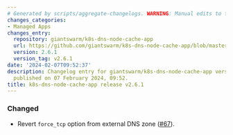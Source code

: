 ```yaml
---
# Generated by scripts/aggregate-changelogs. WARNING: Manual edits to this files will be overwritten.
changes_categories:
- Managed Apps
changes_entry:
  repository: giantswarm/k8s-dns-node-cache-app
  url: https://github.com/giantswarm/k8s-dns-node-cache-app/blob/master/CHANGELOG.md#261---2024-02-07
  version: 2.6.1
  version_tag: v2.6.1
date: '2024-02-07T09:52:37'
description: Changelog entry for giantswarm/k8s-dns-node-cache-app version 2.6.1,
  published on 07 February 2024, 09:52.
title: k8s-dns-node-cache-app release v2.6.1
---
```


### Changed
- Revert `force_tcp` option from external DNS zone ([#67](https://github.com/giantswarm/k8s-dns-node-cache-app/pull/67)).
